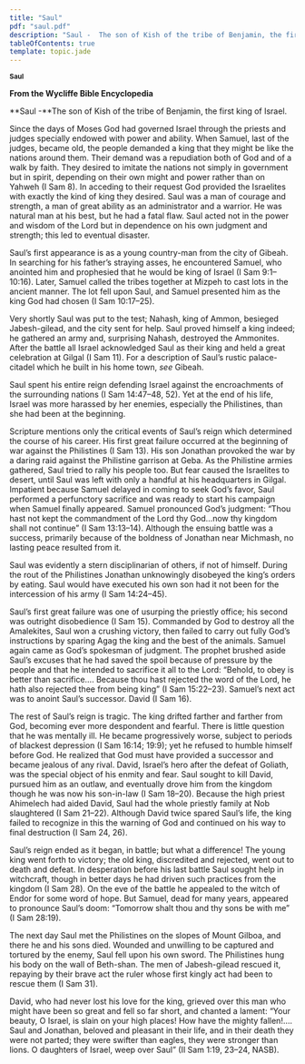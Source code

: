 ```yaml
---
title: "Saul"
pdf: "saul.pdf"
description: "Saul -  The son of Kish of the tribe of Benjamin, the first king of Israel. [FEB 13]"
tableOfContents: true
template: topic.jade
---
```



<sup>**Saul**</sup>

**From the Wycliffe Bible Encyclopedia**

**Saul -**The son of Kish of the tribe of Benjamin, the first king of
Israel.

Since the days of Moses God had governed Israel through the priests and
judges specially endowed with power and ability. When Samuel, last of
the judges, became old, the people demanded a king that they might be
like the nations around them. Their demand was a repudiation both of God
and of a walk by faith. They desired to imitate the nations not simply
in government but in spirit, depending on their own might and power
rather than on Yahweh (I Sam 8). In acceding to their request God
provided the Israelites with exactly the kind of king they desired. Saul
was a man of courage and strength, a man of great ability as an
administrator and a warrior. He was natural man at his best, but he had
a fatal flaw. Saul acted not in the power and wisdom of the Lord but in
dependence on his own judgment and strength; this led to eventual
disaster.

Saul’s first appearance is as a young country-man from the city of
Gibeah. In searching for his father’s straying asses, he encountered
Samuel, who anointed him and prophesied that he would be king of Israel
(I Sam 9:1–10:16). Later, Samuel called the tribes together at Mizpeh to
cast lots in the ancient manner. The lot fell upon Saul, and Samuel
presented him as the king God had chosen (I Sam 10:17–25).

Very shortly Saul was put to the test; Nahash, king of Ammon, besieged
Jabesh-gilead, and the city sent for help. Saul proved himself a king
indeed; he gathered an army and, surprising Nahash, destroyed the
Ammonites. After the battle all Israel acknowledged Saul as their king
and held a great celebration at Gilgal (I Sam 11). For a description of
Saul’s rustic palace-citadel which he built in his home town, *see*
Gibeah.

Saul spent his entire reign defending Israel against the encroachments
of the surrounding nations (I Sam 14:47–48, 52). Yet at the end of his
life, Israel was more harassed by her enemies, especially the
Philistines, than she had been at the beginning.

Scripture mentions only the critical events of Saul’s reign which
determined the course of his career. His first great failure occurred at
the beginning of war against the Philistines (I Sam 13). His son
Jonathan provoked the war by a daring raid against the Philistine
garrison at Geba. As the Philistine armies gathered, Saul tried to rally
his people too. But fear caused the Israelites to desert, until Saul was
left with only a handful at his headquarters in Gilgal. Impatient
because Samuel delayed in coming to seek God’s favor, Saul performed a
perfunctory sacrifice and was ready to start his campaign when Samuel
finally appeared. Samuel pronounced God’s judgment: “Thou hast not kept
the commandment of the Lord thy God…now thy kingdom shall not continue”
(I Sam 13:13–14). Although the ensuing battle was a success, primarily
because of the boldness of Jonathan near Michmash, no lasting peace
resulted from it.

Saul was evidently a stern disciplinarian of others, if not of himself.
During the rout of the Philistines Jonathan unknowingly disobeyed the
king’s orders by eating. Saul would have executed his own son had it not
been for the intercession of his army (I Sam 14:24–45).

Saul’s first great failure was one of usurping the priestly office; his
second was outright disobedience (I Sam 15). Commanded by God to destroy
all the Amalekites, Saul won a crushing victory, then failed to carry
out fully God’s instructions by sparing Agag the king and the best of
the animals. Samuel again came as God’s spokesman of judgment. The
prophet brushed aside Saul’s excuses that he had saved the spoil because
of pressure by the people and that he intended to sacrifice it all to
the Lord: “Behold, to obey is better than sacrifice…. Because thou hast
rejected the word of the Lord, he hath also rejected thee from being
king” (I Sam 15:22–23). Samuel’s next act was to anoint Saul’s
successor. David (I Sam 16).

The rest of Saul’s reign is tragic. The king drifted farther and farther
from God, becoming ever more despondent and fearful. There is little
question that he was mentally ill. He became progressively worse,
subject to periods of blackest depression (I Sam 16:14; 19:9); yet he
refused to humble himself before God. He realized that God must have
provided a successor and became jealous of any rival. David, Israel’s
hero after the defeat of Goliath, was the special object of his enmity
and fear. Saul sought to kill David, pursued him as an outlaw, and
eventually drove him from the kingdom though he was now his son-in-law
(I Sam 18–20). Because the high priest Ahimelech had aided David, Saul
had the whole priestly family at Nob slaughtered (I Sam 21–22). Although
David twice spared Saul’s life, the king failed to recognize in this the
warning of God and continued on his way to final destruction (I Sam 24,
26).

Saul’s reign ended as it began, in battle; but what a difference! The
young king went forth to victory; the old king, discredited and
rejected, went out to death and defeat. In desperation before his last
battle Saul sought help in witchcraft, though in better days he had
driven such practices from the kingdom (I Sam 28). On the eve of the
battle he appealed to the witch of Endor for some word of hope. But
Samuel, dead for many years, appeared to pronounce Saul’s doom:
“Tomorrow shalt thou and thy sons be with me” (I Sam 28:19).

The next day Saul met the Philistines on the slopes of Mount Gilboa, and
there he and his sons died. Wounded and unwilling to be captured and
tortured by the enemy, Saul fell upon his own sword. The Philistines
hung his body on the wall of Beth-shan. The men of Jabesh-gilead rescued
it, repaying by their brave act the ruler whose first kingly act had
been to rescue them (I Sam 31).

David, who had never lost his love for the king, grieved over this man
who might have been so great and fell so far short, and chanted a
lament: “Your beauty, O Israel, is slain on your high places! How have
the mighty fallen!…. Saul and Jonathan, beloved and pleasant in their
life, and in their death they were not parted; they were swifter than
eagles, they were stronger than lions. O daughters of Israel, weep over
Saul” (II Sam 1:19, 23–24, NASB).

